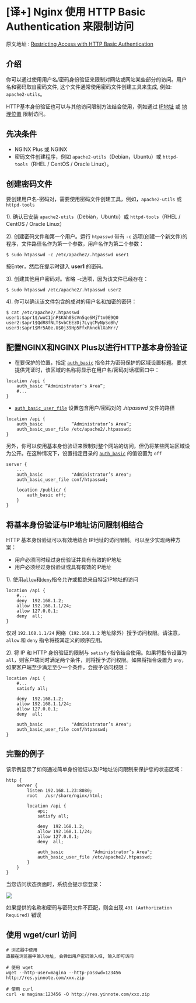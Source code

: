 # [译+] Nginx 使用 HTTP Basic Authentication 来限制访问

原文地址 : [Restricting Access with HTTP Basic Authentication](https://docs.nginx.com/nginx/admin-guide/security-controls/configuring-http-basic-authentication/)


## 介绍

你可以通过使用用户名/密码身份验证来限制对网站或网站某些部分的访问。用户名和密码取自密码文件, 这个文件通常使用密码文件创建工具来生成, 例如: `apache2-utils`。

HTTP基本身份验证也可以与其他访问限制方法结合使用，例如通过 [IP地址](https://docs.nginx.com/nginx/admin-guide/security-controls/blacklisting-ip-addresses/) 或 [地理位置](https://docs.nginx.com/nginx/admin-guide/security-controls/controlling-access-by-geoip/) 限制访问。


## 先决条件

* NGINX Plus 或 NGINX
* 密码文件创建程序，例如 `apache2-utils`（Debian，Ubuntu）或 `httpd-tools`（RHEL / CentOS / Oracle Linux）。

## 创建密码文件

要创建用户名-密码对，需要使用密码文件创建工具，例如，`apache2-utils` 或 `httpd-tools`

1). 确认已安装  `apache2-utils`（Debian，Ubuntu）或 `httpd-tools`（RHEL / CentOS / Oracle Linux）

2). 创建密码文件和第一个用户。运行 `htpasswd` 带有 `-c` 选项(创建一个新文件)的程序，文件路径名作为第一个参数，用户名作为第二个参数：

```
$ sudo htpasswd -c /etc/apache2/.htpasswd user1 
```
按Enter，然后在提示时键入 **user1** 的密码。

3). 创建其他用户密码对。省略 `-c`选项，因为该文件已经存在：

```
$ sudo htpasswd /etc/apache2/.htpasswd user2 
```

4). 你可以确认该文件包含的成对的用户名和加密的密码：

```
$ cat /etc/apache2/.htpasswd
user1:$apr1$/woC1jnP$KAh0SsVn5qeSMjTtn0E9Q0
user2:$apr1$QdR8fNLT$vbCEEzDj7LyqCMyNpSoBh/
user3:$apr1$Mr5A0e.U$0j39Hp5FfxRkneklXaMrr/
```


## 配置NGINX和NGINX Plus以进行HTTP基本身份验证

* 在要保护的位置，指定 [`auth_basic`](https://nginx.org/en/docs/http/ngx_http_auth_basic_module.html#auth_basic) 指令并为密码保护的区域设置标题。要求提供凭证时，该区域的名称将显示在用户名/密码对话框窗口中：

```
location /api {
    auth_basic “Administrator’s Area”;
    #...
}
```

* [`auth_basic_user_file`](https://nginx.org/en/docs/http/ngx_http_auth_basic_module.html#auth_basic_user_file) 设置包含用户/密码对的 *.htpasswd* 文件的路径
    
```
location /api {
    auth_basic           “Administrator’s Area”;
    auth_basic_user_file /etc/apache2/.htpasswd; 
}
```

另外，你可以使用基本身份验证来限制对整个网站的访问，但仍将某些网站区域设为公开。在这种情况下，设置指定目录的 [`auth_basic`](https://nginx.org/en/docs/http/ngx_http_auth_basic_module.html#auth_basic) 的值设置为 `off`

```
server {
    ...
    auth_basic           "Administrator’s Area";
    auth_basic_user_file conf/htpasswd;

    location /public/ {
        auth_basic off;
    }
}
```

## 将基本身份验证与IP地址访问限制相结合
HTTP 基本身份验证可以有效地结合 IP地址的访问限制。可以至少实现两种方案：

* 用户必须同时经过身份验证并具有有效的IP地址
* 用户必须经过身份验证或具有有效的IP地址

1). 使用[`allow`](https://nginx.org/en/docs/http/ngx_http_access_module.html#allow)和[`deny`](https://nginx.org/en/docs/http/ngx_http_access_module.html#deny)指令允许或拒绝来自特定IP地址的访问

```
location /api {
    #...
    deny  192.168.1.2;
    allow 192.168.1.1/24;
    allow 127.0.0.1;
    deny  all;
}
```

仅对 `192.168.1.1/24` 网络（`192.168.1.2` 地址除外）授予访问权限。请注意，`allow` 和 `deny` 指令将按其定义的顺序应用。

2). 将 IP 和 HTTP 身份验证的限制与 `satisfy` 指令结合使用。如果将指令设置为 `all`，则客户端同时满足两个条件，则将授予访问权限。如果将指令设置为 `any`，如果客户端至少满足至少一个条件，会授予访问权限：
    

```
location /api {
    #...
    satisfy all;    

    deny  192.168.1.2;
    allow 192.168.1.1/24;
    allow 127.0.0.1;
    deny  all;

    auth_basic           "Administrator’s Area";
    auth_basic_user_file conf/htpasswd;
}
```


## 完整的例子

该示例显示了如何通过简单身份验证以及IP地址访问限制来保护您的状态区域：




```
http {
    server {
        listen 192.168.1.23:8080;
        root   /usr/share/nginx/html;

        location /api {
            api;
            satisfy all;

            deny  192.168.1.2;
            allow 192.168.1.1/24;
            allow 127.0.0.1;
            deny  all;

            auth_basic           "Administrator’s Area";
            auth_basic_user_file /etc/apache2/.htpasswd; 
        }
    }
}
```





当您访问状态页面时，系统会提示您登录：

![](https://file.wulicode.com/note/2021/10-23/11-32-25248.png)


如果提供的名称和密码与密码文件不匹配，则会出现 `401 (Authorization Required)` 错误


## 使用 wget/curl 访问

```
# 浏览器中使用
直接在浏览器中输入地址, 会弹出用户密码输入框, 输入即可访问

# 使用 wget
wget --http-user=magina --http-passwd=123456 http://res.yinnote.com/xxx.zip

# 使用 curl
curl -u magina:123456 -O http://res.yinnote.com/xxx.zip
```